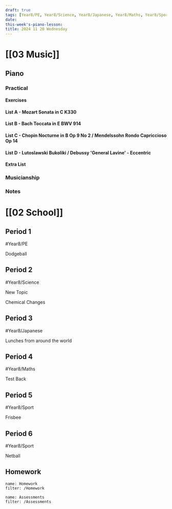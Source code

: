 ```yaml
---
draft: true
tags: [Year8/PE, Year8/Science, Year8/Japanese, Year8/Maths, Year8/Sport]
date: 
this-week's-piano-lesson:
title: 2024 11 20 Wednesday
---
```


# [[03 Music]]

## Piano

### Practical

#### Exercises

#### List A - Mozart Sonata in C K330

#### List B - Bach Toccata in E BWV 914

#### List C - Chopin Nocturne in B Op 9 No 2 / Mendelssohn Rondo Capriccioso Op 14

#### List D - Lutoslawski Bukoliki / Debussy 'General Lavine' - Eccentric

#### Extra List

### Musicianship

### Notes

# [[02 School]]

## Period 1

#Year8/PE

Dodgeball

## Period 2

#Year8/Science

New Topic

Chemical Changes

## Period 3

#Year8/Japanese

Lunches from around the world

## Period 4

#Year8/Maths

Test Back

## Period 5

#Year8/Sport

Frisbee

## Period 6

#Year8/Sport

Netball

## Homework

```todoist
name: Homework
filter: /Homework
```

```todoist
name: Assessments
filter: /Assessments
```
